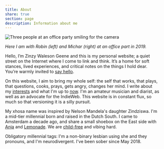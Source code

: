 ```yaml
---
title: About
share: true
section: page
description: Information about me
---
```


![Three people at an office party smiling for the camera](https://res.cloudinary.com/dbi2zounq/image/upload/v1673958111/me/zinzy-at-a-party_vrzlqr.jpg)

_Here I am with Robin (left) and Michar (right) at an office part in 2019._

Hello, I’m Zinzy Waleson Geene and this is my personal website; a quiet street on the Internet where I come to link and think. It’s a home for soft stances, lived experiences, and critical notes on the things I hold dear. You’re warmly invited to [say hello](/hello).

On this website, I aim to bring my whole self: the self that works, that plays, that questions, cooks, prays, gets angry, changes her mind. I write about my [interests](/interests) and what I'm up to [now](/now). I'm an amateur musician and diarist, as well as an advocate for the IndieWeb. This website is in constant flux, so much so that versioning it is a silly pursuit.

My xhosa name was inspired by Nelson Mandela's daughter Zindziswa. I'm a mid-tier millennial born and raised in the Dutch South. I came to Amsterdam a decade ago, and share a small shoebox on the East side with [Anja](https://anjawaleson.notion.site/Anja-Waleson-0182c8df804b4b12ab6e70b5b5795a55) and [Lemonade](https://lemonade.waleson.us/). We are [child-free](https://en.wikipedia.org/wiki/Voluntary_childlessness) and vibing hard.

Obligatory millennial tags: I'm a non-binary lesbian using she and they pronouns, and I'm neurodivergent. I've been sober since May 2018.